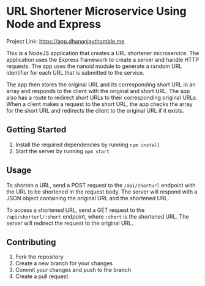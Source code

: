 # URL Shortener Microservice Using Node and Express

Project Link: https://app.dhananjaythomble.me

This is a NodeJS application that creates a URL shortener microservice. The application uses the Express framework to create a server and handle HTTP requests. The app uses the nanoid module to generate a random URL identifier for each URL that is submitted to the service. 

The app then stores the original URL and its corresponding short URL in an array and responds to the client with the original and short URL. The app also has a route to redirect short URLs to their corresponding original URLs. When a client makes a request to the short URL, the app checks the array for the short URL and redirects the client to the original URL if it exists.


## Getting Started

1. Install the required dependencies by running `npm install`
2. Start the server by running `npm start`

## Usage

To shorten a URL, send a POST request to the `/api/shorturl` endpoint with the URL to be shortened in the request body. The server will respond with a JSON object containing the original URL and the shortened URL.

To access a shortened URL, send a GET request to the `/api/shorturl/:short` endpoint, where `:short` is the shortened URL. The server will redirect the request to the original URL.

## Contributing

1. Fork the repository
2. Create a new branch for your changes
3. Commit your changes and push to the branch
4. Create a pull request

